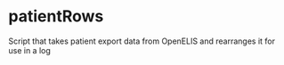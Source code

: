 # patientRows
Script that takes patient export data from OpenELIS and rearranges it for use in a log

